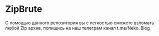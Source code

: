 # ZipBrute
С помощью данного репозитория вы с легкостью сможете взломать любой Zip архив, попишись на наш телеграм канал t.me/Neko_Blog 

